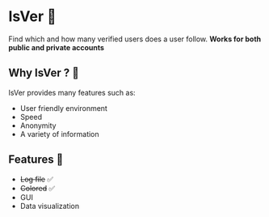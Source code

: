 # IsVer 🐾

Find which and how many verified users does a user follow. **Works for both public and private accounts**

## Why IsVer ? 🤠

IsVer provides many features such as:

- User friendly environment
- Speed
- Anonymity
- A variety of information

## Features 🚀

- ~~Log file~~ ✅
- ~~Colored~~ ✅
- GUI
- Data visualization
